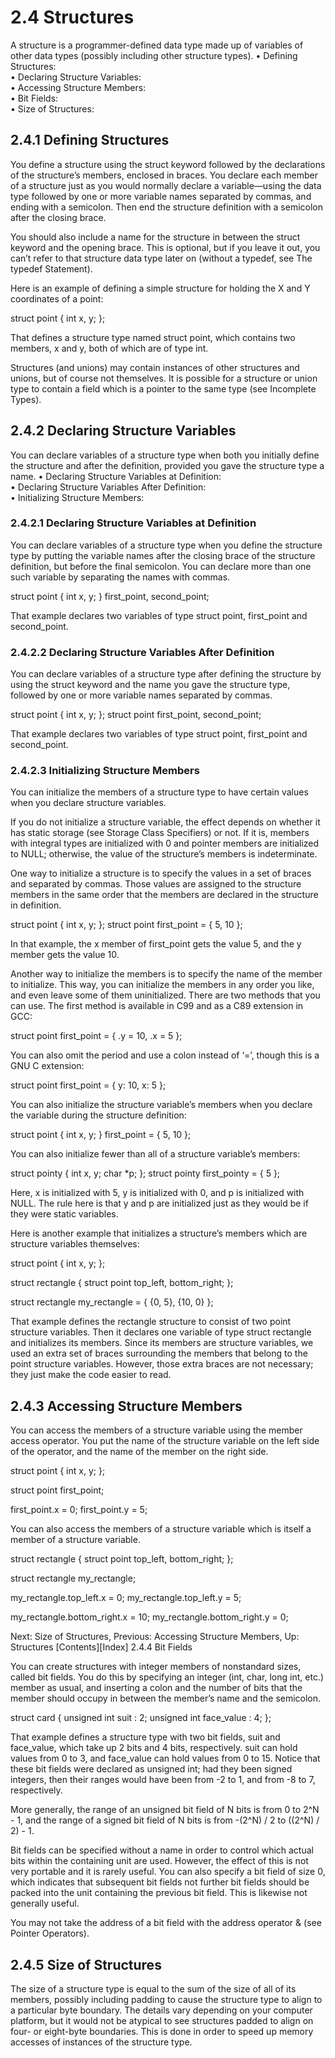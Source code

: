 # 2.4 Structures

A structure is a programmer-defined data type made up of variables of other data types (possibly including other structure types).
• Defining Structures:	  	
• Declaring Structure Variables:	  	
• Accessing Structure Members:	  	
• Bit Fields:	  	
• Size of Structures:	  	

## 2.4.1 Defining Structures

You define a structure using the struct keyword followed by the declarations of the structure’s members, enclosed in braces. You declare each member of a structure just as you would normally declare a variable—using the data type followed by one or more variable names separated by commas, and ending with a semicolon. Then end the structure definition with a semicolon after the closing brace.

You should also include a name for the structure in between the struct keyword and the opening brace. This is optional, but if you leave it out, you can’t refer to that structure data type later on (without a typedef, see The typedef Statement).

Here is an example of defining a simple structure for holding the X and Y coordinates of a point:

struct point
  {
    int x, y;
  };

That defines a structure type named struct point, which contains two members, x and y, both of which are of type int.

Structures (and unions) may contain instances of other structures and unions, but of course not themselves. It is possible for a structure or union type to contain a field which is a pointer to the same type (see Incomplete Types).

## 2.4.2 Declaring Structure Variables

You can declare variables of a structure type when both you initially define the structure and after the definition, provided you gave the structure type a name.
• Declaring Structure Variables at Definition:	  	
• Declaring Structure Variables After Definition:	  	
• Initializing Structure Members:	  	

### 2.4.2.1 Declaring Structure Variables at Definition

You can declare variables of a structure type when you define the structure type by putting the variable names after the closing brace of the structure definition, but before the final semicolon. You can declare more than one such variable by separating the names with commas.

struct point
  {
    int x, y;
  } first_point, second_point;

That example declares two variables of type struct point, first_point and second_point.

### 2.4.2.2 Declaring Structure Variables After Definition

You can declare variables of a structure type after defining the structure by using the struct keyword and the name you gave the structure type, followed by one or more variable names separated by commas.

struct point
  {
    int x, y;
  };
struct point first_point, second_point;

That example declares two variables of type struct point, first_point and second_point.

### 2.4.2.3 Initializing Structure Members

You can initialize the members of a structure type to have certain values when you declare structure variables.

If you do not initialize a structure variable, the effect depends on whether it has static storage (see Storage Class Specifiers) or not. If it is, members with integral types are initialized with 0 and pointer members are initialized to NULL; otherwise, the value of the structure’s members is indeterminate.

One way to initialize a structure is to specify the values in a set of braces and separated by commas. Those values are assigned to the structure members in the same order that the members are declared in the structure in definition.

struct point
  {
    int x, y;
  };
struct point first_point = { 5, 10 };

In that example, the x member of first_point gets the value 5, and the y member gets the value 10.

Another way to initialize the members is to specify the name of the member to initialize. This way, you can initialize the members in any order you like, and even leave some of them uninitialized. There are two methods that you can use. The first method is available in C99 and as a C89 extension in GCC:

struct point first_point = { .y = 10, .x = 5 };

You can also omit the period and use a colon instead of ‘=’, though this is a GNU C extension:

struct point first_point = { y: 10, x: 5 };

You can also initialize the structure variable’s members when you declare the variable during the structure definition:

struct point
  {
    int x, y;
  } first_point = { 5, 10 };

You can also initialize fewer than all of a structure variable’s members:

struct pointy
  {
    int x, y;
    char *p;
  };
struct pointy first_pointy = { 5 };

Here, x is initialized with 5, y is initialized with 0, and p is initialized with NULL. The rule here is that y and p are initialized just as they would be if they were static variables.

Here is another example that initializes a structure’s members which are structure variables themselves:

struct point
  {
    int x, y;
  };

struct rectangle
  {
    struct point top_left, bottom_right;
  };

struct rectangle my_rectangle = { {0, 5}, {10, 0} };

That example defines the rectangle structure to consist of two point structure variables. Then it declares one variable of type struct rectangle and initializes its members. Since its members are structure variables, we used an extra set of braces surrounding the members that belong to the point structure variables. However, those extra braces are not necessary; they just make the code easier to read.

## 2.4.3 Accessing Structure Members

You can access the members of a structure variable using the member access operator. You put the name of the structure variable on the left side of the operator, and the name of the member on the right side.

struct point
  {
    int x, y;
  };

struct point first_point;

first_point.x = 0;
first_point.y = 5;

You can also access the members of a structure variable which is itself a member of a structure variable.

struct rectangle
  {
    struct point top_left, bottom_right;
  };

struct rectangle my_rectangle;

my_rectangle.top_left.x = 0;
my_rectangle.top_left.y = 5;

my_rectangle.bottom_right.x = 10;
my_rectangle.bottom_right.y = 0;

Next: Size of Structures, Previous: Accessing Structure Members, Up: Structures   [Contents][Index]
2.4.4 Bit Fields

You can create structures with integer members of nonstandard sizes, called bit fields. You do this by specifying an integer (int, char, long int, etc.) member as usual, and inserting a colon and the number of bits that the member should occupy in between the member’s name and the semicolon.

struct card
  {
    unsigned int suit : 2;
    unsigned int face_value : 4;
  };

That example defines a structure type with two bit fields, suit and face_value, which take up 2 bits and 4 bits, respectively. suit can hold values from 0 to 3, and face_value can hold values from 0 to 15. Notice that these bit fields were declared as unsigned int; had they been signed integers, then their ranges would have been from -2 to 1, and from -8 to 7, respectively.

More generally, the range of an unsigned bit field of N bits is from 0 to 2^N - 1, and the range of a signed bit field of N bits is from -(2^N) / 2 to ((2^N) / 2) - 1.

Bit fields can be specified without a name in order to control which actual bits within the containing unit are used. However, the effect of this is not very portable and it is rarely useful. You can also specify a bit field of size 0, which indicates that subsequent bit fields not further bit fields should be packed into the unit containing the previous bit field. This is likewise not generally useful.

You may not take the address of a bit field with the address operator & (see Pointer Operators).

## 2.4.5 Size of Structures

The size of a structure type is equal to the sum of the size of all of its members, possibly including padding to cause the structure type to align to a particular byte boundary. The details vary depending on your computer platform, but it would not be atypical to see structures padded to align on four- or eight-byte boundaries. This is done in order to speed up memory accesses of instances of the structure type.
